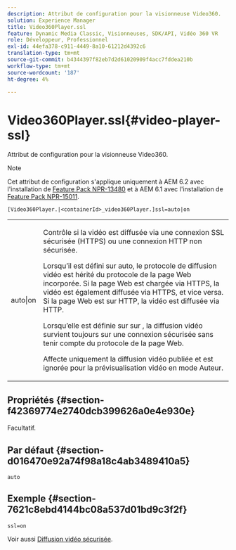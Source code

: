 ```yaml
---
description: Attribut de configuration pour la visionneuse Video360.
solution: Experience Manager
title: Video360Player.ssl
feature: Dynamic Media Classic, Visionneuses, SDK/API, Vidéo 360 VR
role: Développeur, Professionnel
exl-id: 44efa378-c911-4449-8a10-61212d4392c6
translation-type: tm+mt
source-git-commit: b4344397f82eb7d2d61020909f4acc7fddea210b
workflow-type: tm+mt
source-wordcount: '187'
ht-degree: 4%

---
```


# Video360Player.ssl{#video-player-ssl}

Attribut de configuration pour la visionneuse Video360.

>[!NOTE]
>
>Cet attribut de configuration s&#39;applique uniquement à AEM 6.2 avec l&#39;installation de [Feature Pack NPR-13480](https://www.adobeaemcloud.com/content/marketplace/marketplaceProxy.html?packagePath=/content/companies/public/adobe/packages/cq620/featurepack/cq-6.2.0-featurepack-13480) et à AEM 6.1 avec l&#39;installation de [Feature Pack NPR-15011](https://www.adobeaemcloud.com/content/marketplace/marketplaceProxy.html?packagePath=/content/companies/public/adobe/packages/cq610/featurepack/cq-6.1.0-featurepack-15011).

`[Video360Player.|<containerId>_video360Player.]ssl=auto|on`

<table id="table_C616483932C2482CA9794DDD7313FD7C"> 
 <tbody> 
  <tr> 
   <td colname="col1"> <p> <span class="codeph"> auto|on</span> </p> </td> 
   <td colname="col2"> <p> Contrôle si la vidéo est diffusée via une connexion SSL sécurisée (HTTPS) ou une connexion HTTP non sécurisée. </p> <p>Lorsqu’il est défini sur <span class="codeph"> auto</span>, le protocole de diffusion vidéo est hérité du protocole de la page Web incorporée. Si la page Web est chargée via HTTPS, la vidéo est également diffusée via HTTPS, et vice versa. Si la page Web est sur HTTP, la vidéo est diffusée via HTTP. </p> <p>Lorsqu’elle est définie sur <span class="codeph"> sur </span>, la diffusion vidéo survient toujours sur une connexion sécurisée sans tenir compte du protocole de la page Web. </p> <p>Affecte uniquement la diffusion vidéo publiée et est ignorée pour la prévisualisation vidéo en mode Auteur. </p> </td> 
  </tr> 
 </tbody> 
</table>

## Propriétés {#section-f42369774e2740dcb399626a0e4e930e}

Facultatif.

## Par défaut {#section-d016470e92a74f98a18c4ab3489410a5}

`auto`

## Exemple {#section-7621c8ebd4144bc08a537d01bd9c3f2f}

```
ssl=on
```

<!--<a id="section_5943AC73316749C68761FF7F74DA7547"></a>-->

Voir aussi [Diffusion vidéo sécurisée](../../../c-html5-aem-asset-viewers/c-html5-aem-video360/c-html5-aem-video360-securevideodelivery.md#concept-13f66fdd4a52494aa516cd0f36fdac27).
